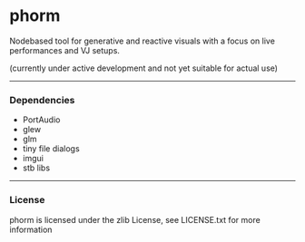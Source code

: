 # phorm
Nodebased tool for generative and reactive visuals with a focus on live performances and VJ setups.

(currently under active development and not yet suitable for actual use)

---
### Dependencies
- PortAudio
- glew
- glm
- tiny file dialogs
- imgui
- stb libs

---
### License
phorm is licensed under the zlib License, see LICENSE.txt for more information
